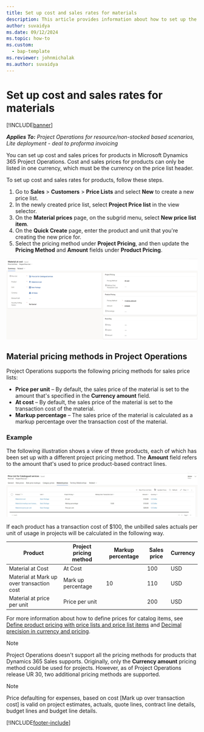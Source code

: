 ```yaml
---
title: Set up cost and sales rates for materials
description: This article provides information about how to set up the cost and sales rates for materials used on projects. 
author: suvaidya
ms.date: 09/12/2024
ms.topic: how-to
ms.custom: 
  - bap-template
ms.reviewer: johnmichalak
ms.author: suvaidya
---
```


# Set up cost and sales rates for materials

[!INCLUDE[banner](../includes/banner.md)]

_**Applies To:** Project Operations for resource/non-stocked based scenarios, Lite deployment - deal to proforma invoicing_

You can set up cost and sales prices for products in Microsoft Dynamics 365 Project Operations. Cost and sales prices for products can only be listed in one currency, which must be the currency on the price list header.

To set up cost and sales rates for products, follow these steps. 

1. Go to **Sales** > **Customers** > **Price Lists** and select **New** to create a new price list. 
1. In the newly created price list, select **Project Price list** in the view selector.
1. On the **Material prices** page, on the subgrid menu, select **New price list item**.
1. On the **Quick Create** page, enter the product and unit that you're creating the new price for.
1. Select the pricing method under **Project Pricing**, and then update the **Pricing Method** and **Amount** fields under **Product Pricing**.

![Project page for material price setup.](media/Material-Pricing-Project-Price-List-Form.png)

## Material pricing methods in Project Operations

Project Operations supports the following pricing methods for sales price lists:

- **Price per unit** – By default, the sales price of the material is set to the amount that's specified in the **Currency amount** field.
- **At cost** – By default, the sales price of the material is set to the transaction cost of the material.
- **Markup percentage** – The sales price of the material is calculated as a markup percentage over the transaction cost of the material.

### Example

The following illustration shows a view of three products, each of which has been set up with a different project pricing method. The **Amount** field refers to the amount that's used to price product-based contract lines.

![List of products/materials and their prices when used in projects.](media/Transaction-cost-based-PM-Material.png)

If each product has a transaction cost of $100, the unbilled sales actuals per unit of usage in projects will be calculated in the following way.

| Product | Project pricing method | Markup percentage | Sales price | Currency |
|---|---|---|---|---|
| Material at Cost | At Cost | | 100 | USD |
| Material at Mark up over transaction cost | Mark up percentage | 10 | 110 | USD |
| Material at price per unit | Price per unit | | 200 | USD |

For more information about how to define prices for catalog items, see [Define product pricing with price lists and price list items](/dynamics365/sales/create-price-lists-price-list-items-define-pricing-products) and [Decimal precision in currency and pricing](/dynamics365/sales/decimal-precision-currency-pricing).

> [!NOTE]
> Project Operations doesn't support all the pricing methods for products that Dynamics 365 Sales supports. Originally, only the **Currency amount** pricing method could be used for projects. However, as of Project Operations release UR 30, two additional pricing methods are supported. 

> [!NOTE]
> Price defaulting for expenses, based on cost [Mark up over transaction cost] is valid on project estimates, actuals, quote lines, contract line details, budget lines and budget line details.

[!INCLUDE[footer-include](../includes/footer-banner.md)]
